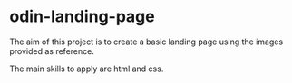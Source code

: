 # odin-landing-page

The aim of this project is to create a basic landing page using the images provided as reference.

The main skills to apply are html and css.